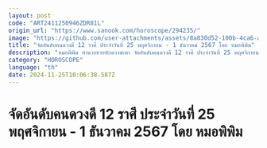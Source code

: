 ```yaml
---
layout: post
code: "ART2411250946ZDR81L"
origin_url: "https://www.sanook.com/horoscope/294235/"
image: "https://github.com/user-attachments/assets/8a830d52-100b-4ca6-afdf-ebe8769c6e32"
title: "จัดอันดับคนดวงดี 12 ราศี ประจำวันที่ 25 พฤศจิกายน - 1 ธันวาคม 2567 โดย หมอพิพิม"
description: "หมอพิพิม ทำนายทายทักดวงชะตา จัดอันดับคนดวงดี 12 ราศี ประจำวันที่ 25 พฤศจิกายน - 1 ธันวาคม 2567 มาดูกันว่า ราศีของคุณอยู่อันดับที่เท่าไหร่ "
category: "HOROSCOPE"
language: "th"
date: 2024-11-25T10:06:38.587Z
---
```


# จัดอันดับคนดวงดี 12 ราศี ประจำวันที่ 25 พฤศจิกายน - 1 ธันวาคม 2567 โดย หมอพิพิม
